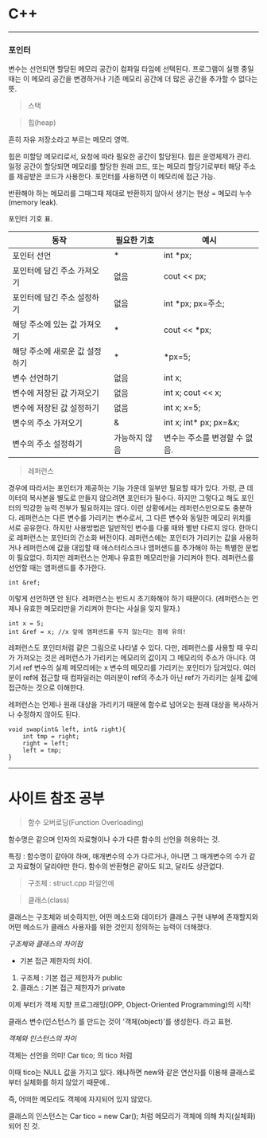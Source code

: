 # C++
---

### 포인터

변수는 선언되면 할당된 메모리 공간이 컴파일 타임에 선택된다. 프로그램이 실행 중일 때는 이 메모리 공간을 변경하거나 기존 메모리 공간에 더 많은 공간을 추가할 수 없다는 뜻.

> 스택

> 힙(heap)

흔히 자유 저장소라고 부르는 메모리 영역.

힙은 미할당 메모리로서, 요청에 따라 필요한 공간이 할당된다. 힙은 운영체제가 관리. 일정 공간이 할당되면 메모리를 할당한 원래 코드, 또는 메모리 할당기로부터 해당 주소를 제공받은 코드가 사용한다. 포인터를 사용하면 이 메모리에 접근 가능.

반환해야 하는 메모리를 그때그때 제대로 반환하지 않아서 생기는 현상 = 메모리 누수(memory leak).

포인터 기호 표.

동작|필요한 기호|예시
---|---|---
포인터 선언|\*|int \*px;
포인터에 담긴 주소 가져오기|없음|cout << px;
포인터에 담긴 주소 설정하기|없음|int \*px; px=주소;
해당 주소에 있는 값 가져오기|\*|cout << \*px;
해당 주소에 새로운 값 설정하기|\*|\*px=5;
변수 선언하기|없음|int x;
변수에 저장된 값 가져오기|없음|int x; cout << x;
변수에 저장된 값 설정하기|없음|int x; x=5;
변수의 주소 가져오기|&|int x; int\* px; px=&x;
변수의 주소 설정하기|가능하지 않음|변수는 주소를 변경할 수 없음.


> 레퍼런스

경우에 따라서는 포인터가 제공하는 기능 가운데 일부만 필요할 때가 있다. 가령, 큰 데이터의 복사본을 별도로 만들지 않으려면 포인터가 필수다. 하지만 그렇다고 해도 포인터의 막강한 능력 전부가 필요하지는 않다. 이런 상황에서는 레퍼런스만으로도 충분하다. 레퍼런스는 다른 변수를 가리키는 변수로서, 그 다른 변수와 동일한 메모리 위치를 서로 공유한다. 하지만 사용방법은 일반적인 변수를 다룰 때와 별반 다르지 않다. 한마디로 레퍼런스는 포인터의 간소화 버전이다. 레퍼런스에는 포인터가 가리키는 값을 사용하거나 레퍼런스에 값을 대입할 때 애스터리스크나 앰퍼샌드를 추가해야 하는 특별한 문법이 필요없다. 하지만 레퍼런스는 언제나 유효한 메모리만을 가리켜야 한다. 레퍼런스를 선언할 때는 앰퍼샌드를 추가한다.

```
int &ref;
```

이렇게 선언하면 안 된다. 레퍼런스는 반드시 초기화해야 하기 때문이다. (레퍼런스는 언제나 유효한 메모리만을 가리켜야 한다는 사실을 잊지 말자.)

```
int x = 5;
int &ref = x; //x 앞에 앰퍼샌드를 두지 않는다는 점에 유의!
```

레퍼런스도 포인터처럼 같은 그림으로 나타낼 수 있다. 다만, 레퍼런스를 사용할 때 우리가 가져오는 것은 레퍼런스가 가리키는 메모리의 값이지 그 메모리의 주소가 아니다.
여기서 ref 변수의 실제 메모리에는 x 변수의 메모리를 가리키는 포인터가 담겨있다. 여러분이 ref에 접근할 때 컴파일러는 여러분이 ref의 주소가 아닌 ref가 가리키는 실제 값에 접근하는 것으로 이해한다. 

레퍼런스는 언제나 원래 대상을 가리키기 때문에 함수로 넘어오는 원래 대상을 복사하거나 수정하지 않아도 된다.

```
void swap(int& left, int& right){
	int tmp = right;
	right = left;
	left = tmp;
}
```
-----

# 사이트 참조 공부

> 함수 오버로딩(Function Overloading)

함수명은 같으며 인자의 자료형이나 수가 다른 함수의 선언을 허용하는 것.

특징 : 함수명이 같아야 하며, 매개변수의 수가 다르거나, 아니면 그 매개변수의 수가 같고 자료형이 달라야만 한다. 함수의 반환형은 같아도 되고, 달라도 상관없다.


> 구조체 : struct.cpp 파일안에

> 클래스(class)

클래스는 구조체와 비슷하지만, 어떤 메소드와 데이터가 클래스 구현 내부에 존재할지와 어떤 메소드가 클래스 사용자를 위한 것인지 정의하는 능력이 더해졌다. 

_구조체와 클래스의 차이점_

- 기본 접근 제한자의 차이.

1. 구조체 : 기본 접근 제한자가 public
2. 클래스 : 기본 접근 제한자가 private

이제 부터가 객체 지향 프로그래밍(OPP, Object-Oriented Programming)의 시작!

클래스 변수(인스턴스?) 를 만드는 것이 '객체(object)'를 생성한다. 라고 표현.

_객체와 인스턴스의 차이_

객체는 선언을 의미! Car tico; 의 tico 처럼

이때 tico는 NULL 값을 가지고 있다. 왜냐하면 new와 같은 연산자를 이용해 클래스로부터 실체화를 하지 않았기 때문에..

즉, 어떠한 메모리도 객체에 자지되어 있지 않았다. 

클래스의 인스턴스는 Car tico = new Car(); 처럼 메모리가 객체에 의해 차지(실체화)되어 진 것.





